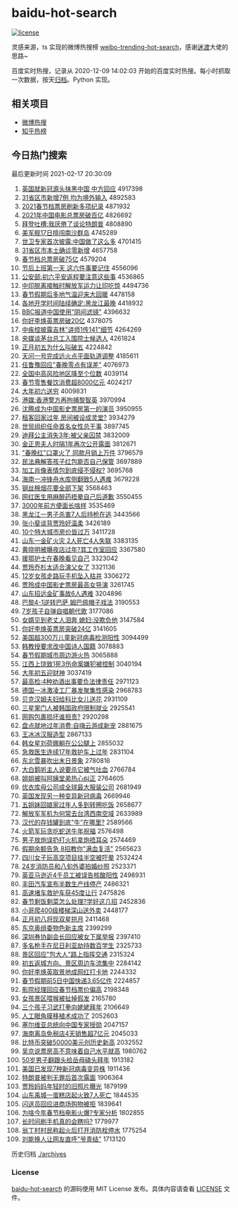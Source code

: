 # baidu-hot-search

[![license](https://img.shields.io/github/license/Arrackisarookie/baidu-hot-search)](https://github.com/Arrackisarookie/baidu-hot-search/blob/master/LICENSE)

灵感来源，ts 实现的微博热搜榜 [weibo-trending-hot-search](https://github.com/justjavac/weibo-trending-hot-search)，感谢[迷渡](https://github.com/justjavac)大佬的思路~

百度实时热搜，记录从 2020-12-09 14:02:03 开始的百度实时热搜。每小时抓取一次数据，按天[归档](./archives)。Python 实现。

## 相关项目
+ [微博热搜](https://github.com/Arrackisarookie/weibo-hot-search)
+ [知乎热榜](https://github.com/Arrackisarookie/zhihu-top-search)

## 今日热门搜索

<!-- Rank Begin -->

最后更新时间 2021-02-17 20:30:09

1. [英国就新冠源头抹黑中国 中方回应](http://www.baidu.com/baidu?cl=3&tn=SE_baiduhomet8_jmjb7mjw&rsv_dl=fyb_top&fr=top1000&wd=%D3%A2%B9%FA%BE%CD%D0%C2%B9%DA%D4%B4%CD%B7%C4%A8%BA%DA%D6%D0%B9%FA%20%D6%D0%B7%BD%BB%D8%D3%A6) 4917398
1. [31省区市新增7例 均为境外输入](http://www.baidu.com/baidu?cl=3&tn=SE_baiduhomet8_jmjb7mjw&rsv_dl=fyb_top&fr=top1000&wd=31%CA%A1%C7%F8%CA%D0%D0%C2%D4%F67%C0%FD%20%BE%F9%CE%AA%BE%B3%CD%E2%CA%E4%C8%EB) 4892583
1. [2021春节档票房刷新多项纪录](http://www.baidu.com/baidu?cl=3&tn=SE_baiduhomet8_jmjb7mjw&rsv_dl=fyb_top&fr=top1000&wd=2021%B4%BA%BD%DA%B5%B5%C6%B1%B7%BF%CB%A2%D0%C2%B6%E0%CF%EE%BC%CD%C2%BC) 4871932
1. [2021年中国电影总票房破百亿](http://www.baidu.com/baidu?cl=3&tn=SE_baiduhomet8_jmjb7mjw&rsv_dl=fyb_top&fr=top1000&wd=2021%C4%EA%D6%D0%B9%FA%B5%E7%D3%B0%D7%DC%C6%B1%B7%BF%C6%C6%B0%D9%D2%DA) 4826692
1. [拜登吐槽:我厌倦了谈论特朗普](http://www.baidu.com/baidu?cl=3&tn=SE_baiduhomet8_jmjb7mjw&rsv_dl=fyb_top&fr=top1000&wd=%B0%DD%B5%C7%CD%C2%B2%DB%3A%CE%D2%D1%E1%BE%EB%C1%CB%CC%B8%C2%DB%CC%D8%C0%CA%C6%D5) 4808890
1. [美军舰17日擅闯南沙群岛](http://www.baidu.com/baidu?cl=3&tn=SE_baiduhomet8_jmjb7mjw&rsv_dl=fyb_top&fr=top1000&wd=%C3%C0%BE%FC%BD%A217%C8%D5%C9%C3%B4%B3%C4%CF%C9%B3%C8%BA%B5%BA) 4745289
1. [世卫专家首次披露:中国做了这么多](http://www.baidu.com/baidu?cl=3&tn=SE_baiduhomet8_jmjb7mjw&rsv_dl=fyb_top&fr=top1000&wd=%CA%C0%CE%C0%D7%A8%BC%D2%CA%D7%B4%CE%C5%FB%C2%B6%3A%D6%D0%B9%FA%D7%F6%C1%CB%D5%E2%C3%B4%B6%E0) 4701415
1. [31省区市本土确诊零新增](http://www.baidu.com/baidu?cl=3&tn=SE_baiduhomet8_jmjb7mjw&rsv_dl=fyb_top&fr=top1000&wd=31%CA%A1%C7%F8%CA%D0%B1%BE%CD%C1%C8%B7%D5%EF%C1%E3%D0%C2%D4%F6) 4657758
1. [春节档总票房破75亿](http://www.baidu.com/baidu?cl=3&tn=SE_baiduhomet8_jmjb7mjw&rsv_dl=fyb_top&fr=top1000&wd=%B4%BA%BD%DA%B5%B5%D7%DC%C6%B1%B7%BF%C6%C675%D2%DA) 4579204
1. [节后上班第一天 这六件事要记住](http://www.baidu.com/baidu?cl=3&tn=SE_baiduhomet8_jmjb7mjw&rsv_dl=fyb_top&fr=top1000&wd=%BD%DA%BA%F3%C9%CF%B0%E0%B5%DA%D2%BB%CC%EC%20%D5%E2%C1%F9%BC%FE%CA%C2%D2%AA%BC%C7%D7%A1) 4556096
1. [公安部:初六平安返程要注意这些事](http://www.baidu.com/baidu?cl=3&tn=SE_baiduhomet8_jmjb7mjw&rsv_dl=fyb_top&fr=top1000&wd=%B9%AB%B0%B2%B2%BF%3A%B3%F5%C1%F9%C6%BD%B0%B2%B7%B5%B3%CC%D2%AA%D7%A2%D2%E2%D5%E2%D0%A9%CA%C2) 4536865
1. [中印脱离接触时解放军运力让印吃惊](http://www.baidu.com/baidu?cl=3&tn=SE_baiduhomet8_jmjb7mjw&rsv_dl=fyb_top&fr=top1000&wd=%D6%D0%D3%A1%CD%D1%C0%EB%BD%D3%B4%A5%CA%B1%BD%E2%B7%C5%BE%FC%D4%CB%C1%A6%C8%C3%D3%A1%B3%D4%BE%AA) 4494736
1. [春节假期后多地气温迎来大回暖](http://www.baidu.com/baidu?cl=3&tn=SE_baiduhomet8_jmjb7mjw&rsv_dl=fyb_top&fr=top1000&wd=%B4%BA%BD%DA%BC%D9%C6%DA%BA%F3%B6%E0%B5%D8%C6%F8%CE%C2%D3%AD%C0%B4%B4%F3%BB%D8%C5%AF) 4478158
1. [各地开学时间陆续确定:黑龙江最晚](http://www.baidu.com/baidu?cl=3&tn=SE_baiduhomet8_jmjb7mjw&rsv_dl=fyb_top&fr=top1000&wd=%B8%F7%B5%D8%BF%AA%D1%A7%CA%B1%BC%E4%C2%BD%D0%F8%C8%B7%B6%A8%3A%BA%DA%C1%FA%BD%AD%D7%EE%CD%ED) 4418932
1. [BBC报道中国使用"阴间滤镜"](http://www.baidu.com/baidu?cl=3&tn=SE_baiduhomet8_jmjb7mjw&rsv_dl=fyb_top&fr=top1000&wd=BBC%B1%A8%B5%C0%D6%D0%B9%FA%CA%B9%D3%C3%22%D2%F5%BC%E4%C2%CB%BE%B5%22) 4396632
1. [你好李焕英票房破20亿](http://www.baidu.com/baidu?cl=3&tn=SE_baiduhomet8_jmjb7mjw&rsv_dl=fyb_top&fr=top1000&wd=%C4%E3%BA%C3%C0%EE%BB%C0%D3%A2%C6%B1%B7%BF%C6%C620%D2%DA) 4378075
1. [中疾控披露吉林"讲师1传141"细节](http://www.baidu.com/baidu?cl=3&tn=SE_baiduhomet8_jmjb7mjw&rsv_dl=fyb_top&fr=top1000&wd=%D6%D0%BC%B2%BF%D8%C5%FB%C2%B6%BC%AA%C1%D6%22%BD%B2%CA%A61%B4%AB141%22%CF%B8%BD%DA) 4264269
1. [央媒谈茅台总工入围院士候选人](http://www.baidu.com/baidu?cl=3&tn=SE_baiduhomet8_jmjb7mjw&rsv_dl=fyb_top&fr=top1000&wd=%D1%EB%C3%BD%CC%B8%C3%A9%CC%A8%D7%DC%B9%A4%C8%EB%CE%A7%D4%BA%CA%BF%BA%F2%D1%A1%C8%CB) 4261824
1. [正月初五为什么叫破五](http://www.baidu.com/baidu?cl=3&tn=SE_baiduhomet8_jmjb7mjw&rsv_dl=fyb_top&fr=top1000&wd=%D5%FD%D4%C2%B3%F5%CE%E5%CE%AA%CA%B2%C3%B4%BD%D0%C6%C6%CE%E5) 4224842
1. [天问一号完成远火点平面轨道调整](http://www.baidu.com/baidu?cl=3&tn=SE_baiduhomet8_jmjb7mjw&rsv_dl=fyb_top&fr=top1000&wd=%CC%EC%CE%CA%D2%BB%BA%C5%CD%EA%B3%C9%D4%B6%BB%F0%B5%E3%C6%BD%C3%E6%B9%EC%B5%C0%B5%F7%D5%FB) 4185611
1. [任鲁豫回应"春晚零点有误差"](http://www.baidu.com/baidu?cl=3&tn=SE_baiduhomet8_jmjb7mjw&rsv_dl=fyb_top&fr=top1000&wd=%C8%CE%C2%B3%D4%A5%BB%D8%D3%A6%22%B4%BA%CD%ED%C1%E3%B5%E3%D3%D0%CE%F3%B2%EE%22) 4076973
1. [全国中高风险地区降至个位数](http://www.baidu.com/baidu?cl=3&tn=SE_baiduhomet8_jmjb7mjw&rsv_dl=fyb_top&fr=top1000&wd=%C8%AB%B9%FA%D6%D0%B8%DF%B7%E7%CF%D5%B5%D8%C7%F8%BD%B5%D6%C1%B8%F6%CE%BB%CA%FD) 4039114
1. [春节零售餐饮消费超8000亿元](http://www.baidu.com/baidu?cl=3&tn=SE_baiduhomet8_jmjb7mjw&rsv_dl=fyb_top&fr=top1000&wd=%B4%BA%BD%DA%C1%E3%CA%DB%B2%CD%D2%FB%CF%FB%B7%D1%B3%AC8000%D2%DA%D4%AA) 4024217
1. [大年初六送穷](http://www.baidu.com/baidu?cl=3&tn=SE_baiduhomet8_jmjb7mjw&rsv_dl=fyb_top&fr=top1000&wd=%B4%F3%C4%EA%B3%F5%C1%F9%CB%CD%C7%EE) 4009831
1. [港媒:香港警方再拘捕黎智英](http://www.baidu.com/baidu?cl=3&tn=SE_baiduhomet8_jmjb7mjw&rsv_dl=fyb_top&fr=top1000&wd=%B8%DB%C3%BD%3A%CF%E3%B8%DB%BE%AF%B7%BD%D4%D9%BE%D0%B2%B6%C0%E8%D6%C7%D3%A2) 3970994
1. [沈腾成为中国影史票房第一的演员](http://www.baidu.com/baidu?cl=3&tn=SE_baiduhomet8_jmjb7mjw&rsv_dl=fyb_top&fr=top1000&wd=%C9%F2%CC%DA%B3%C9%CE%AA%D6%D0%B9%FA%D3%B0%CA%B7%C6%B1%B7%BF%B5%DA%D2%BB%B5%C4%D1%DD%D4%B1) 3950955
1. [租客回家过年 房间被设成灵堂?](http://www.baidu.com/baidu?cl=3&tn=SE_baiduhomet8_jmjb7mjw&rsv_dl=fyb_top&fr=top1000&wd=%D7%E2%BF%CD%BB%D8%BC%D2%B9%FD%C4%EA%20%B7%BF%BC%E4%B1%BB%C9%E8%B3%C9%C1%E9%CC%C3%3F) 3934279
1. [世贸组织任命首名女性总干事](http://www.baidu.com/baidu?cl=3&tn=SE_baiduhomet8_jmjb7mjw&rsv_dl=fyb_top&fr=top1000&wd=%CA%C0%C3%B3%D7%E9%D6%AF%C8%CE%C3%FC%CA%D7%C3%FB%C5%AE%D0%D4%D7%DC%B8%C9%CA%C2) 3897745
1. [迪拜公主消失3年:被父亲囚禁](http://www.baidu.com/baidu?cl=3&tn=SE_baiduhomet8_jmjb7mjw&rsv_dl=fyb_top&fr=top1000&wd=%B5%CF%B0%DD%B9%AB%D6%F7%CF%FB%CA%A73%C4%EA%3A%B1%BB%B8%B8%C7%D7%C7%F4%BD%FB) 3832009
1. [金正恩夫人时隔1年再次公开露面](http://www.baidu.com/baidu?cl=3&tn=SE_baiduhomet8_jmjb7mjw&rsv_dl=fyb_top&fr=top1000&wd=%BD%F0%D5%FD%B6%F7%B7%F2%C8%CB%CA%B1%B8%F41%C4%EA%D4%D9%B4%CE%B9%AB%BF%AA%C2%B6%C3%E6) 3812671
1. ["春晚红"口罩火了 同款月销上万件](http://www.baidu.com/baidu?cl=3&tn=SE_baiduhomet8_jmjb7mjw&rsv_dl=fyb_top&fr=top1000&wd=%22%B4%BA%CD%ED%BA%EC%22%BF%DA%D5%D6%BB%F0%C1%CB%20%CD%AC%BF%EE%D4%C2%CF%FA%C9%CF%CD%F2%BC%FE) 3796579
1. [民法典解答孩子红包能否自己保管](http://www.baidu.com/baidu?cl=3&tn=SE_baiduhomet8_jmjb7mjw&rsv_dl=fyb_top&fr=top1000&wd=%C3%F1%B7%A8%B5%E4%BD%E2%B4%F0%BA%A2%D7%D3%BA%EC%B0%FC%C4%DC%B7%F1%D7%D4%BC%BA%B1%A3%B9%DC) 3697889
1. [加工肖像表情包到底侵不侵权?](http://www.baidu.com/baidu?cl=3&tn=SE_baiduhomet8_jmjb7mjw&rsv_dl=fyb_top&fr=top1000&wd=%BC%D3%B9%A4%D0%A4%CF%F1%B1%ED%C7%E9%B0%FC%B5%BD%B5%D7%C7%D6%B2%BB%C7%D6%C8%A8%3F) 3695768
1. [海南一冲锋舟水库侧翻致5人遇难](http://www.baidu.com/baidu?cl=3&tn=SE_baiduhomet8_jmjb7mjw&rsv_dl=fyb_top&fr=top1000&wd=%BA%A3%C4%CF%D2%BB%B3%E5%B7%E6%D6%DB%CB%AE%BF%E2%B2%E0%B7%AD%D6%C25%C8%CB%D3%F6%C4%D1) 3679228
1. [钢丝棉烟花要全部下架](http://www.baidu.com/baidu?cl=3&tn=SE_baiduhomet8_jmjb7mjw&rsv_dl=fyb_top&fr=top1000&wd=%B8%D6%CB%BF%C3%DE%D1%CC%BB%A8%D2%AA%C8%AB%B2%BF%CF%C2%BC%DC) 3568463
1. [网红医生用麻醉药捂晕自己后道歉](http://www.baidu.com/baidu?cl=3&tn=SE_baiduhomet8_jmjb7mjw&rsv_dl=fyb_top&fr=top1000&wd=%CD%F8%BA%EC%D2%BD%C9%FA%D3%C3%C2%E9%D7%ED%D2%A9%CE%E6%D4%CE%D7%D4%BC%BA%BA%F3%B5%C0%C7%B8) 3550455
1. [3000年前方便面长啥样](http://www.baidu.com/baidu?cl=3&tn=SE_baiduhomet8_jmjb7mjw&rsv_dl=fyb_top&fr=top1000&wd=3000%C4%EA%C7%B0%B7%BD%B1%E3%C3%E6%B3%A4%C9%B6%D1%F9) 3535469
1. [黑龙江一男子杀害7人后持枪在逃](http://www.baidu.com/baidu?cl=3&tn=SE_baiduhomet8_jmjb7mjw&rsv_dl=fyb_top&fr=top1000&wd=%BA%DA%C1%FA%BD%AD%D2%BB%C4%D0%D7%D3%C9%B1%BA%A67%C8%CB%BA%F3%B3%D6%C7%B9%D4%DA%CC%D3) 3443566
1. [张小斐谈背贾玲好温柔](http://www.baidu.com/baidu?cl=3&tn=SE_baiduhomet8_jmjb7mjw&rsv_dl=fyb_top&fr=top1000&wd=%D5%C5%D0%A1%EC%B3%CC%B8%B1%B3%BC%D6%C1%E1%BA%C3%CE%C2%C8%E1) 3426189
1. [10个特大城市房价皆过万](http://www.baidu.com/baidu?cl=3&tn=SE_baiduhomet8_jmjb7mjw&rsv_dl=fyb_top&fr=top1000&wd=10%B8%F6%CC%D8%B4%F3%B3%C7%CA%D0%B7%BF%BC%DB%BD%D4%B9%FD%CD%F2) 3411728
1. [山东一金矿火灾 2人死亡4人失联](http://www.baidu.com/baidu?cl=3&tn=SE_baiduhomet8_jmjb7mjw&rsv_dl=fyb_top&fr=top1000&wd=%C9%BD%B6%AB%D2%BB%BD%F0%BF%F3%BB%F0%D4%D6%202%C8%CB%CB%C0%CD%F64%C8%CB%CA%A7%C1%AA) 3383135
1. [黄晓明被曝夜店过年?其工作室回应](http://www.baidu.com/baidu?cl=3&tn=SE_baiduhomet8_jmjb7mjw&rsv_dl=fyb_top&fr=top1000&wd=%BB%C6%CF%FE%C3%F7%B1%BB%C6%D8%D2%B9%B5%EA%B9%FD%C4%EA%3F%C6%E4%B9%A4%D7%F7%CA%D2%BB%D8%D3%A6) 3367580
1. [援鄂护士在春晚看见自己](http://www.baidu.com/baidu?cl=3&tn=SE_baiduhomet8_jmjb7mjw&rsv_dl=fyb_top&fr=top1000&wd=%D4%AE%B6%F5%BB%A4%CA%BF%D4%DA%B4%BA%CD%ED%BF%B4%BC%FB%D7%D4%BC%BA) 3323042
1. [贾玲乔杉太适合演父女了](http://www.baidu.com/baidu?cl=3&tn=SE_baiduhomet8_jmjb7mjw&rsv_dl=fyb_top&fr=top1000&wd=%BC%D6%C1%E1%C7%C7%C9%BC%CC%AB%CA%CA%BA%CF%D1%DD%B8%B8%C5%AE%C1%CB) 3321136
1. [12岁女孩走路玩手机坠入枯井](http://www.baidu.com/baidu?cl=3&tn=SE_baiduhomet8_jmjb7mjw&rsv_dl=fyb_top&fr=top1000&wd=12%CB%EA%C5%AE%BA%A2%D7%DF%C2%B7%CD%E6%CA%D6%BB%FA%D7%B9%C8%EB%BF%DD%BE%AE) 3306272
1. [贾玲成中国影史票房最高女导演](http://www.baidu.com/baidu?cl=3&tn=SE_baiduhomet8_jmjb7mjw&rsv_dl=fyb_top&fr=top1000&wd=%BC%D6%C1%E1%B3%C9%D6%D0%B9%FA%D3%B0%CA%B7%C6%B1%B7%BF%D7%EE%B8%DF%C5%AE%B5%BC%D1%DD) 3261745
1. [山东招远金矿事故6人遇难](http://www.baidu.com/baidu?cl=3&tn=SE_baiduhomet8_jmjb7mjw&rsv_dl=fyb_top&fr=top1000&wd=%C9%BD%B6%AB%D5%D0%D4%B6%BD%F0%BF%F3%CA%C2%B9%CA6%C8%CB%D3%F6%C4%D1) 3204896
1. [巴黎4-1逆转巴萨 姆巴佩帽子戏法](http://www.baidu.com/baidu?cl=3&tn=SE_baiduhomet8_jmjb7mjw&rsv_dl=fyb_top&fr=top1000&wd=%B0%CD%C0%E84-1%C4%E6%D7%AA%B0%CD%C8%F8%20%C4%B7%B0%CD%C5%E5%C3%B1%D7%D3%CF%B7%B7%A8) 3190553
1. [7岁孩子自弹自唱朝代歌](http://www.baidu.com/baidu?cl=3&tn=SE_baiduhomet8_jmjb7mjw&rsv_dl=fyb_top&fr=top1000&wd=7%CB%EA%BA%A2%D7%D3%D7%D4%B5%AF%D7%D4%B3%AA%B3%AF%B4%FA%B8%E8) 3177086
1. [女婿见到老丈人泪奔 媳妇:没欺负他](http://www.baidu.com/baidu?cl=3&tn=SE_baiduhomet8_jmjb7mjw&rsv_dl=fyb_top&fr=top1000&wd=%C5%AE%D0%F6%BC%FB%B5%BD%C0%CF%D5%C9%C8%CB%C0%E1%B1%BC%20%CF%B1%B8%BE%3A%C3%BB%C6%DB%B8%BA%CB%FB) 3147584
1. [你好李焕英票房突破24亿](http://www.baidu.com/baidu?cl=3&tn=SE_baiduhomet8_jmjb7mjw&rsv_dl=fyb_top&fr=top1000&wd=%C4%E3%BA%C3%C0%EE%BB%C0%D3%A2%C6%B1%B7%BF%CD%BB%C6%C624%D2%DA) 3141605
1. [美国超300万儿童新冠病毒检测阳性](http://www.baidu.com/baidu?cl=3&tn=SE_baiduhomet8_jmjb7mjw&rsv_dl=fyb_top&fr=top1000&wd=%C3%C0%B9%FA%B3%AC300%CD%F2%B6%F9%CD%AF%D0%C2%B9%DA%B2%A1%B6%BE%BC%EC%B2%E2%D1%F4%D0%D4) 3094499
1. [韩教授要求改中国诗人国籍](http://www.baidu.com/baidu?cl=3&tn=SE_baiduhomet8_jmjb7mjw&rsv_dl=fyb_top&fr=top1000&wd=%BA%AB%BD%CC%CA%DA%D2%AA%C7%F3%B8%C4%D6%D0%B9%FA%CA%AB%C8%CB%B9%FA%BC%AE) 3078883
1. [春节假期城市周边游火热](http://www.baidu.com/baidu?cl=3&tn=SE_baiduhomet8_jmjb7mjw&rsv_dl=fyb_top&fr=top1000&wd=%B4%BA%BD%DA%BC%D9%C6%DA%B3%C7%CA%D0%D6%DC%B1%DF%D3%CE%BB%F0%C8%C8) 3065888
1. [江西上饶致1死3伤命案嫌犯被控制](http://www.baidu.com/baidu?cl=3&tn=SE_baiduhomet8_jmjb7mjw&rsv_dl=fyb_top&fr=top1000&wd=%BD%AD%CE%F7%C9%CF%C8%C4%D6%C21%CB%C03%C9%CB%C3%FC%B0%B8%CF%D3%B7%B8%B1%BB%BF%D8%D6%C6) 3040194
1. [大年初五迎财神](http://www.baidu.com/baidu?cl=3&tn=SE_baiduhomet8_jmjb7mjw&rsv_dl=fyb_top&fr=top1000&wd=%B4%F3%C4%EA%B3%F5%CE%E5%D3%AD%B2%C6%C9%F1) 3037419
1. [最高检:4种劝酒出事要负法律责任](http://www.baidu.com/baidu?cl=3&tn=SE_baiduhomet8_jmjb7mjw&rsv_dl=fyb_top&fr=top1000&wd=%D7%EE%B8%DF%BC%EC%3A4%D6%D6%C8%B0%BE%C6%B3%F6%CA%C2%D2%AA%B8%BA%B7%A8%C2%C9%D4%F0%C8%CE) 2971123
1. [德国一冰激凌工厂暴发聚集性感染](http://www.baidu.com/baidu?cl=3&tn=SE_baiduhomet8_jmjb7mjw&rsv_dl=fyb_top&fr=top1000&wd=%B5%C2%B9%FA%D2%BB%B1%F9%BC%A4%C1%E8%B9%A4%B3%A7%B1%A9%B7%A2%BE%DB%BC%AF%D0%D4%B8%D0%C8%BE) 2968783
1. [贝克汉姆夫妇给科比女儿送花](http://www.baidu.com/baidu?cl=3&tn=SE_baiduhomet8_jmjb7mjw&rsv_dl=fyb_top&fr=top1000&wd=%B1%B4%BF%CB%BA%BA%C4%B7%B7%F2%B8%BE%B8%F8%BF%C6%B1%C8%C5%AE%B6%F9%CB%CD%BB%A8) 2931109
1. [三星掌门人被韩国政府限制就业](http://www.baidu.com/baidu?cl=3&tn=SE_baiduhomet8_jmjb7mjw&rsv_dl=fyb_top&fr=top1000&wd=%C8%FD%D0%C7%D5%C6%C3%C5%C8%CB%B1%BB%BA%AB%B9%FA%D5%FE%B8%AE%CF%DE%D6%C6%BE%CD%D2%B5) 2925541
1. [网购包裹损坏谁担责?](http://www.baidu.com/baidu?cl=3&tn=SE_baiduhomet8_jmjb7mjw&rsv_dl=fyb_top&fr=top1000&wd=%CD%F8%B9%BA%B0%FC%B9%FC%CB%F0%BB%B5%CB%AD%B5%A3%D4%F0%3F) 2920298
1. [盘点就地过年消费:自嗨云游成新宠](http://www.baidu.com/baidu?cl=3&tn=SE_baiduhomet8_jmjb7mjw&rsv_dl=fyb_top&fr=top1000&wd=%C5%CC%B5%E3%BE%CD%B5%D8%B9%FD%C4%EA%CF%FB%B7%D1%3A%D7%D4%E0%CB%D4%C6%D3%CE%B3%C9%D0%C2%B3%E8) 2881675
1. [王冰冰汉服造型](http://www.baidu.com/baidu?cl=3&tn=SE_baiduhomet8_jmjb7mjw&rsv_dl=fyb_top&fr=top1000&wd=%CD%F5%B1%F9%B1%F9%BA%BA%B7%FE%D4%EC%D0%CD) 2867133
1. [韩女星刘荷娜躺在公公腿上](http://www.baidu.com/baidu?cl=3&tn=SE_baiduhomet8_jmjb7mjw&rsv_dl=fyb_top&fr=top1000&wd=%BA%AB%C5%AE%D0%C7%C1%F5%BA%C9%C4%C8%CC%C9%D4%DA%B9%AB%B9%AB%CD%C8%C9%CF) 2855032
1. [急救医生连续17年救护车上过年](http://www.baidu.com/baidu?cl=3&tn=SE_baiduhomet8_jmjb7mjw&rsv_dl=fyb_top&fr=top1000&wd=%BC%B1%BE%C8%D2%BD%C9%FA%C1%AC%D0%F817%C4%EA%BE%C8%BB%A4%B3%B5%C9%CF%B9%FD%C4%EA) 2831104
1. [东北雪暴吹出末日景象](http://www.baidu.com/baidu?cl=3&tn=SE_baiduhomet8_jmjb7mjw&rsv_dl=fyb_top&fr=top1000&wd=%B6%AB%B1%B1%D1%A9%B1%A9%B4%B5%B3%F6%C4%A9%C8%D5%BE%B0%CF%F3) 2780816
1. [大白鹅听主人说要杀它被气吐血](http://www.baidu.com/baidu?cl=3&tn=SE_baiduhomet8_jmjb7mjw&rsv_dl=fyb_top&fr=top1000&wd=%B4%F3%B0%D7%B6%EC%CC%FD%D6%F7%C8%CB%CB%B5%D2%AA%C9%B1%CB%FC%B1%BB%C6%F8%CD%C2%D1%AA) 2766784
1. [姐姐被叫阿姨堂弟热心纠正](http://www.baidu.com/baidu?cl=3&tn=SE_baiduhomet8_jmjb7mjw&rsv_dl=fyb_top&fr=top1000&wd=%BD%E3%BD%E3%B1%BB%BD%D0%B0%A2%D2%CC%CC%C3%B5%DC%C8%C8%D0%C4%BE%C0%D5%FD) 2764605
1. [优衣库母公司成全球最大服装公司](http://www.baidu.com/baidu?cl=3&tn=SE_baiduhomet8_jmjb7mjw&rsv_dl=fyb_top&fr=top1000&wd=%D3%C5%D2%C2%BF%E2%C4%B8%B9%AB%CB%BE%B3%C9%C8%AB%C7%F2%D7%EE%B4%F3%B7%FE%D7%B0%B9%AB%CB%BE) 2681949
1. [英国发现另一种变异新冠病毒](http://www.baidu.com/baidu?cl=3&tn=SE_baiduhomet8_jmjb7mjw&rsv_dl=fyb_top&fr=top1000&wd=%D3%A2%B9%FA%B7%A2%CF%D6%C1%ED%D2%BB%D6%D6%B1%E4%D2%EC%D0%C2%B9%DA%B2%A1%B6%BE) 2669946
1. [五姐妹回娘家过年人多到转圈吃饭](http://www.baidu.com/baidu?cl=3&tn=SE_baiduhomet8_jmjb7mjw&rsv_dl=fyb_top&fr=top1000&wd=%CE%E5%BD%E3%C3%C3%BB%D8%C4%EF%BC%D2%B9%FD%C4%EA%C8%CB%B6%E0%B5%BD%D7%AA%C8%A6%B3%D4%B7%B9) 2658677
1. [解放军军机为何常去台湾西南空域](http://www.baidu.com/baidu?cl=3&tn=SE_baiduhomet8_jmjb7mjw&rsv_dl=fyb_top&fr=top1000&wd=%BD%E2%B7%C5%BE%FC%BE%FC%BB%FA%CE%AA%BA%CE%B3%A3%C8%A5%CC%A8%CD%E5%CE%F7%C4%CF%BF%D5%D3%F2) 2633989
1. [汉代的存钱罐到底"牛"在哪里?](http://www.baidu.com/baidu?cl=3&tn=SE_baiduhomet8_jmjb7mjw&rsv_dl=fyb_top&fr=top1000&wd=%BA%BA%B4%FA%B5%C4%B4%E6%C7%AE%B9%DE%B5%BD%B5%D7%22%C5%A3%22%D4%DA%C4%C4%C0%EF%3F) 2589566
1. [火箭军玩贪吃蛇送牛年祝福](http://www.baidu.com/baidu?cl=3&tn=SE_baiduhomet8_jmjb7mjw&rsv_dl=fyb_top&fr=top1000&wd=%BB%F0%BC%FD%BE%FC%CD%E6%CC%B0%B3%D4%C9%DF%CB%CD%C5%A3%C4%EA%D7%A3%B8%A3) 2576498
1. [男子放炮误扔打火机拿炮捂耳朵](http://www.baidu.com/baidu?cl=3&tn=SE_baiduhomet8_jmjb7mjw&rsv_dl=fyb_top&fr=top1000&wd=%C4%D0%D7%D3%B7%C5%C5%DA%CE%F3%C8%D3%B4%F2%BB%F0%BB%FA%C4%C3%C5%DA%CE%E6%B6%FA%B6%E4) 2574469
1. [假期余额告急 8招教你"满血复活"](http://www.baidu.com/baidu?cl=3&tn=SE_baiduhomet8_jmjb7mjw&rsv_dl=fyb_top&fr=top1000&wd=%BC%D9%C6%DA%D3%E0%B6%EE%B8%E6%BC%B1%208%D5%D0%BD%CC%C4%E3%22%C2%FA%D1%AA%B8%B4%BB%EE%22) 2565623
1. [四川女子玩高空项目挂半空被吓晕](http://www.baidu.com/baidu?cl=3&tn=SE_baiduhomet8_jmjb7mjw&rsv_dl=fyb_top&fr=top1000&wd=%CB%C4%B4%A8%C5%AE%D7%D3%CD%E6%B8%DF%BF%D5%CF%EE%C4%BF%B9%D2%B0%EB%BF%D5%B1%BB%CF%C5%D4%CE) 2532424
1. [24岁消防员和八旬外婆拍婚纱照](http://www.baidu.com/baidu?cl=3&tn=SE_baiduhomet8_jmjb7mjw&rsv_dl=fyb_top&fr=top1000&wd=24%CB%EA%CF%FB%B7%C0%D4%B1%BA%CD%B0%CB%D1%AE%CD%E2%C6%C5%C5%C4%BB%E9%C9%B4%D5%D5) 2523371
1. [英亚马逊近4千员工被误告核酸阳性](http://www.baidu.com/baidu?cl=3&tn=SE_baiduhomet8_jmjb7mjw&rsv_dl=fyb_top&fr=top1000&wd=%D3%A2%D1%C7%C2%ED%D1%B7%BD%FC4%C7%A7%D4%B1%B9%A4%B1%BB%CE%F3%B8%E6%BA%CB%CB%E1%D1%F4%D0%D4) 2498931
1. [丰田汽车宣布半数生产线停产](http://www.baidu.com/baidu?cl=3&tn=SE_baiduhomet8_jmjb7mjw&rsv_dl=fyb_top&fr=top1000&wd=%B7%E1%CC%EF%C6%FB%B3%B5%D0%FB%B2%BC%B0%EB%CA%FD%C9%FA%B2%FA%CF%DF%CD%A3%B2%FA) 2486321
1. [高速堵车救护车获45度让行](http://www.baidu.com/baidu?cl=3&tn=SE_baiduhomet8_jmjb7mjw&rsv_dl=fyb_top&fr=top1000&wd=%B8%DF%CB%D9%B6%C2%B3%B5%BE%C8%BB%A4%B3%B5%BB%F145%B6%C8%C8%C3%D0%D0) 2475826
1. [春节剩饭剩菜怎么处理?学好这几招](http://www.baidu.com/baidu?cl=3&tn=SE_baiduhomet8_jmjb7mjw&rsv_dl=fyb_top&fr=top1000&wd=%B4%BA%BD%DA%CA%A3%B7%B9%CA%A3%B2%CB%D4%F5%C3%B4%B4%A6%C0%ED%3F%D1%A7%BA%C3%D5%E2%BC%B8%D5%D0) 2452836
1. [小哥爬400级楼梯深山送外卖](http://www.baidu.com/baidu?cl=3&tn=SE_baiduhomet8_jmjb7mjw&rsv_dl=fyb_top&fr=top1000&wd=%D0%A1%B8%E7%C5%C0400%BC%B6%C2%A5%CC%DD%C9%EE%C9%BD%CB%CD%CD%E2%C2%F4) 2448177
1. [正月初八将现双星拱月](http://www.baidu.com/baidu?cl=3&tn=SE_baiduhomet8_jmjb7mjw&rsv_dl=fyb_top&fr=top1000&wd=%D5%FD%D4%C2%B3%F5%B0%CB%BD%AB%CF%D6%CB%AB%D0%C7%B9%B0%D4%C2) 2411468
1. [东京奥组委物色新主席](http://www.baidu.com/baidu?cl=3&tn=SE_baiduhomet8_jmjb7mjw&rsv_dl=fyb_top&fr=top1000&wd=%B6%AB%BE%A9%B0%C2%D7%E9%CE%AF%CE%EF%C9%AB%D0%C2%D6%F7%CF%AF) 2399299
1. [深圳券协副会长回应被女下属举报](http://www.baidu.com/baidu?cl=3&tn=SE_baiduhomet8_jmjb7mjw&rsv_dl=fyb_top&fr=top1000&wd=%C9%EE%DB%DA%C8%AF%D0%AD%B8%B1%BB%E1%B3%A4%BB%D8%D3%A6%B1%BB%C5%AE%CF%C2%CA%F4%BE%D9%B1%A8) 2397410
1. [多名枪手在尼日利亚劫持数百学生](http://www.baidu.com/baidu?cl=3&tn=SE_baiduhomet8_jmjb7mjw&rsv_dl=fyb_top&fr=top1000&wd=%B6%E0%C3%FB%C7%B9%CA%D6%D4%DA%C4%E1%C8%D5%C0%FB%D1%C7%BD%D9%B3%D6%CA%FD%B0%D9%D1%A7%C9%FA) 2325733
1. [景区回应"包大人"路上指挥交通](http://www.baidu.com/baidu?cl=3&tn=SE_baiduhomet8_jmjb7mjw&rsv_dl=fyb_top&fr=top1000&wd=%BE%B0%C7%F8%BB%D8%D3%A6%22%B0%FC%B4%F3%C8%CB%22%C2%B7%C9%CF%D6%B8%BB%D3%BD%BB%CD%A8) 2315324
1. [初五返城方向、景区周边车流集中](http://www.baidu.com/baidu?cl=3&tn=SE_baiduhomet8_jmjb7mjw&rsv_dl=fyb_top&fr=top1000&wd=%B3%F5%CE%E5%B7%B5%B3%C7%B7%BD%CF%F2%A1%A2%BE%B0%C7%F8%D6%DC%B1%DF%B3%B5%C1%F7%BC%AF%D6%D0) 2284142
1. [你好李焕英取景地成网红打卡地](http://www.baidu.com/baidu?cl=3&tn=SE_baiduhomet8_jmjb7mjw&rsv_dl=fyb_top&fr=top1000&wd=%C4%E3%BA%C3%C0%EE%BB%C0%D3%A2%C8%A1%BE%B0%B5%D8%B3%C9%CD%F8%BA%EC%B4%F2%BF%A8%B5%D8) 2244332
1. [春节假期前5日中国快递3.65亿件](http://www.baidu.com/baidu?cl=3&tn=SE_baiduhomet8_jmjb7mjw&rsv_dl=fyb_top&fr=top1000&wd=%B4%BA%BD%DA%BC%D9%C6%DA%C7%B05%C8%D5%D6%D0%B9%FA%BF%EC%B5%DD3.65%D2%DA%BC%FE) 2224857
1. [影院经理回应春节档票价偏高](http://www.baidu.com/baidu?cl=3&tn=SE_baiduhomet8_jmjb7mjw&rsv_dl=fyb_top&fr=top1000&wd=%D3%B0%D4%BA%BE%AD%C0%ED%BB%D8%D3%A6%B4%BA%BD%DA%B5%B5%C6%B1%BC%DB%C6%AB%B8%DF) 2198348
1. [女孩景区喂猴被扯掉假发](http://www.baidu.com/baidu?cl=3&tn=SE_baiduhomet8_jmjb7mjw&rsv_dl=fyb_top&fr=top1000&wd=%C5%AE%BA%A2%BE%B0%C7%F8%CE%B9%BA%EF%B1%BB%B3%B6%B5%F4%BC%D9%B7%A2) 2165780
1. [三个孩子习武打拳向姥姥拜年](http://www.baidu.com/baidu?cl=3&tn=SE_baiduhomet8_jmjb7mjw&rsv_dl=fyb_top&fr=top1000&wd=%C8%FD%B8%F6%BA%A2%D7%D3%CF%B0%CE%E4%B4%F2%C8%AD%CF%F2%C0%D1%C0%D1%B0%DD%C4%EA) 2106649
1. [人工眼角膜移植术成功了](http://www.baidu.com/baidu?cl=3&tn=SE_baiduhomet8_jmjb7mjw&rsv_dl=fyb_top&fr=top1000&wd=%C8%CB%B9%A4%D1%DB%BD%C7%C4%A4%D2%C6%D6%B2%CA%F5%B3%C9%B9%A6%C1%CB) 2052603
1. [塞尔维亚总统向中国专家授勋](http://www.baidu.com/baidu?cl=3&tn=SE_baiduhomet8_jmjb7mjw&rsv_dl=fyb_top&fr=top1000&wd=%C8%FB%B6%FB%CE%AC%D1%C7%D7%DC%CD%B3%CF%F2%D6%D0%B9%FA%D7%A8%BC%D2%CA%DA%D1%AB) 2047157
1. [海南离岛免税店4天销售超7亿元](http://www.baidu.com/baidu?cl=3&tn=SE_baiduhomet8_jmjb7mjw&rsv_dl=fyb_top&fr=top1000&wd=%BA%A3%C4%CF%C0%EB%B5%BA%C3%E2%CB%B0%B5%EA4%CC%EC%CF%FA%CA%DB%B3%AC7%D2%DA%D4%AA) 2045033
1. [比特币突破50000美元创历史新高](http://www.baidu.com/baidu?cl=3&tn=SE_baiduhomet8_jmjb7mjw&rsv_dl=fyb_top&fr=top1000&wd=%B1%C8%CC%D8%B1%D2%CD%BB%C6%C650000%C3%C0%D4%AA%B4%B4%C0%FA%CA%B7%D0%C2%B8%DF) 2032552
1. [吴京说票房高不意味着自己水平就高](http://www.baidu.com/baidu?cl=3&tn=SE_baiduhomet8_jmjb7mjw&rsv_dl=fyb_top&fr=top1000&wd=%CE%E2%BE%A9%CB%B5%C6%B1%B7%BF%B8%DF%B2%BB%D2%E2%CE%B6%D7%C5%D7%D4%BC%BA%CB%AE%C6%BD%BE%CD%B8%DF) 1980762
1. [50岁男子翻跟头给岳母磕头拜年](http://www.baidu.com/baidu?cl=3&tn=SE_baiduhomet8_jmjb7mjw&rsv_dl=fyb_top&fr=top1000&wd=50%CB%EA%C4%D0%D7%D3%B7%AD%B8%FA%CD%B7%B8%F8%D4%C0%C4%B8%BF%C4%CD%B7%B0%DD%C4%EA) 1913182
1. [美国已发现7种新冠病毒变异株](http://www.baidu.com/baidu?cl=3&tn=SE_baiduhomet8_jmjb7mjw&rsv_dl=fyb_top&fr=top1000&wd=%C3%C0%B9%FA%D2%D1%B7%A2%CF%D67%D6%D6%D0%C2%B9%DA%B2%A1%B6%BE%B1%E4%D2%EC%D6%EA) 1911436
1. [特朗普被判无罪后首次露面](http://www.baidu.com/baidu?cl=3&tn=SE_baiduhomet8_jmjb7mjw&rsv_dl=fyb_top&fr=top1000&wd=%CC%D8%C0%CA%C6%D5%B1%BB%C5%D0%CE%DE%D7%EF%BA%F3%CA%D7%B4%CE%C2%B6%C3%E6) 1906364
1. [贾玲妈妈年轻时的旧照片曝光](http://www.baidu.com/baidu?cl=3&tn=SE_baiduhomet8_jmjb7mjw&rsv_dl=fyb_top&fr=top1000&wd=%BC%D6%C1%E1%C2%E8%C2%E8%C4%EA%C7%E1%CA%B1%B5%C4%BE%C9%D5%D5%C6%AC%C6%D8%B9%E2) 1879199
1. [山东禹城一蛋糕店起火致7人死亡](http://www.baidu.com/baidu?cl=3&tn=SE_baiduhomet8_jmjb7mjw&rsv_dl=fyb_top&fr=top1000&wd=%C9%BD%B6%AB%D3%ED%B3%C7%D2%BB%B5%B0%B8%E2%B5%EA%C6%F0%BB%F0%D6%C27%C8%CB%CB%C0%CD%F6) 1844535
1. [闪送员回应进商场购物被拒](http://www.baidu.com/baidu?cl=3&tn=SE_baiduhomet8_jmjb7mjw&rsv_dl=fyb_top&fr=top1000&wd=%C9%C1%CB%CD%D4%B1%BB%D8%D3%A6%BD%F8%C9%CC%B3%A1%B9%BA%CE%EF%B1%BB%BE%DC) 1839641
1. [为啥今年春节档电影火爆?专家分析](http://www.baidu.com/baidu?cl=3&tn=SE_baiduhomet8_jmjb7mjw&rsv_dl=fyb_top&fr=top1000&wd=%CE%AA%C9%B6%BD%F1%C4%EA%B4%BA%BD%DA%B5%B5%B5%E7%D3%B0%BB%F0%B1%AC%3F%D7%A8%BC%D2%B7%D6%CE%F6) 1802855
1. [长时间刷手机真的会瞎吗?](http://www.baidu.com/baidu?cl=3&tn=SE_baiduhomet8_jmjb7mjw&rsv_dl=fyb_top&fr=top1000&wd=%B3%A4%CA%B1%BC%E4%CB%A2%CA%D6%BB%FA%D5%E6%B5%C4%BB%E1%CF%B9%C2%F0%3F) 1779977
1. [翁丁村村民称起火后打开消防栓停水](http://www.baidu.com/baidu?cl=3&tn=SE_baiduhomet8_jmjb7mjw&rsv_dl=fyb_top&fr=top1000&wd=%CE%CC%B6%A1%B4%E5%B4%E5%C3%F1%B3%C6%C6%F0%BB%F0%BA%F3%B4%F2%BF%AA%CF%FB%B7%C0%CB%A8%CD%A3%CB%AE) 1775254
1. [刘能换人让网友直呼"爷青结"](http://www.baidu.com/baidu?cl=3&tn=SE_baiduhomet8_jmjb7mjw&rsv_dl=fyb_top&fr=top1000&wd=%C1%F5%C4%DC%BB%BB%C8%CB%C8%C3%CD%F8%D3%D1%D6%B1%BA%F4%22%D2%AF%C7%E0%BD%E1%22) 1713120
<!-- Rank End -->

历史归档 [./archives](./archives)

### License

[baidu-hot-search](https://github.com/Arrackisarookie/baidu-hot-search) 的源码使用 MIT License 发布。具体内容请查看 [LICENSE](./LICENSE) 文件。
